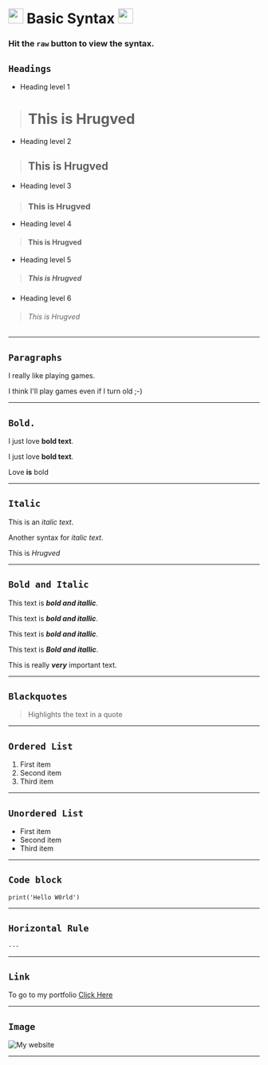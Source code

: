# <img src="https://media.giphy.com/media/iY8CRBdQXODJSCERIr/giphy.gif" width="30px"> Basic Syntax <img src="https://media.giphy.com/media/iY8CRBdQXODJSCERIr/giphy.gif" width="30px">

### Hit the `raw` button to view the syntax.

## `Headings`

- Heading level 1
># This is Hrugved

- Heading level 2
>## This is Hrugved

- Heading level 3
>### This is Hrugved	

- Heading level 4
>#### This is Hrugved	

- Heading level 5
>##### This is Hrugved	

- Heading level 6
>###### This is Hrugved	

---

## `Paragraphs`

I really like playing games.

I think I'll play games even if I turn old ;-)

---

## `Bold.`

I just love __bold text__.

I just love **bold text**.

Love **is** bold

---

## `Italic`

This is an _italic text_.

Another syntax for *italic text*.

This is *Hrugved*

---

## `Bold and Italic`

This text is ***bold and itallic***.

This text is ___bold and itallic___.

This text is __*bold and itallic*__.

This text is **_Bold and itallic_**.

This is really ***very*** important text.

---

## `Blackquotes`

>Highlights the text in a quote

---

## `Ordered List`

1. First item
2. Second item
3. Third item

---

## `Unordered List`

- First item
- Second item
- Third item

---

## `Code block`

	print('Hello W0rld')

---

## `Horizontal Rule`
	---

---

## `Link`	
To go to my portfolio [Click Here](https://hrugved06.github.io/Portfolio-Hrugved-Kolhe/)

---

## `Image`

![My website](https://cdn.pixabay.com/photo/2016/05/05/02/37/sunset-1373171__480.jpg)

---
